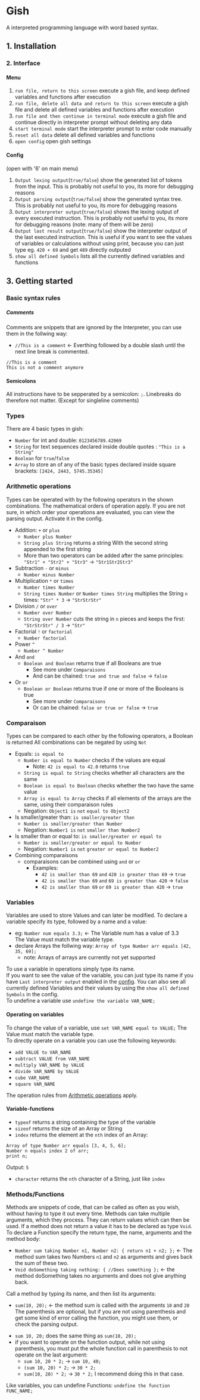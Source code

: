 # Gish
A interpreted programming language with word based syntax.

## 1. Installation


### 2. Interface
#### Menu </br>
  1. `run file, return to this screen` execute a gish file, and keep defined variables and functions after execution
  2. `run file, delete all data and return to this screen` execute a gish file and delete all defined variables and functions after execution
  3. `run file and then continue in terminal mode` execute a gish file and continue directly in interpreter prompt without deleting any data
  4. `start terminal mode` start the interpreter prompt to enter code manually
  5. `reset all data` delete all defined variables and functions
  6. `open config` open gish settings
#### Config
  (open with '6' on main menu)</br>
  1. `Output lexing output`(`true/false`) show the generated list of tokens from the input. This is probably not useful to you, its more for debugging reasons
  2. `Output parsing output`(`true/false`) show the generated syntax tree. This is probably not useful to you, its more for debugging reasons
  3. `Output interpreter output`(`true/false`) shows the lexing output of every executed instruction. This is probably not useful to you, its more for debugging reasons (note: many of them will be zero)
  4. `Output last result output`(`true/false`) show the interpreter output of the last executed instruction. This is useful if you want to see the values of variables or calculations without using print, because you can just type eg. `420 + 69` and get `489` directly outputed
  5. `show all defined Symbols` lists all the currently defined variables and functions

## 3. Getting started

### Basic syntax rules
##### Comments
Comments are snippets that are ignored by the Interpreter, you can use them in the follwing way:
  - `//This is a comment` <- Everthing followed by a double slash until the next line break is commented.
  ```
  //This is a comment
  This is not a comment anymore
  ```

#### Semicolons
All instructions have to be sepperated by a semicolon: `;`. Linebreaks do therefore not matter. (Except for singleline comments)

### Types
There are 4 basic types in gish:
 - `Number` for int and double: `0123456789.42069`
 - `String` for text sequences declared inside double quotes : `"This is a String"`
 - `Boolean` for `true`/`false`
 - `Array` to store an of any of the basic types declared inside square brackets: `[2424, 2443, 5745.35345]`

### Arithmetic operations
Types can be operated with by the following operators in the shown combinations. The mathematical orders of operation apply. If you are not sure, in which order your operations are evaluated, you can view the parsing output. Activate it in the config.
  - Addition: `+` or `plus`
    * `Number plus Number`
    * `String plus String` returns a string With the second string appended to the first string
    * More than two operators can be added after the same principles: `"Str1" + "Str2" + "Str3"` -> `"Str1Str2Str3"`
  - Subtraction `-` or `minus`
    * `Number minus Number`
  - Multiplication `*` or `times`
    * `Number times Number`
    * `String times Number` or `Number times String` multiplies the String `n` times: `"Str" * 3` -> `"StrStrStr"`
  - Division `/` or `over`
    * `Number over Number`
    * `String over Number` cuts the string in `n` pieces and keeps the first: `"StrStrStr" / 3` -> `"Str"`
  - Factorial `!` or `factorial`
    * `Number factorial`
  - Power `^`
    * `Number ^ Number`
  - And `and`
    * `Boolean and Boolean` returns true if all Booleans are true
      - See more under ``Comparaisons``
      - And can be chained: `true and true and false` -> `false`
  - Or `or`
    * `Boolean or Boolean` returns true if one or more of the Booleans is true
      - See more under ``Comparaisons``
      - Or can be chained: `false or true or false` -> `true`

### Comparaison
Types can be compared to each other by the following operators, a Boolean is returned
All combinations can be negated by using `Not`
  - Equals: `is equal to`
    * `Number is equal to Number` checks if the values are equal
      - Note: `42 is equal to 42.0` returns `true`
    * `String is equal to String` checks whether all characters are the same
    * `Boolean is equal to Boolean` checks whether the two have the same value
    * `Array is equal to Array` checks if all elements of the arrays are the same, using their comparaison rules
    * Negation: `Object1 is` `not` `equal to Object2`
  - Is smaller/greater than: `is smaller/greater than`
    * `Number is smaller/greater than Number`
    * Negation: `Number1 is` `not` `smaller than Number2`
  - Is smaller than or equal to: `is smaller/greater or equal to`
    * `Number is smaller/greater or equal to Number`
    * Negation: `Number1 is` `not` `greater or equal to Number2`
  - Combining comparaisons
    * comparaisons can be combined using `and` or `or`
      - Examples:
        * `42 is smaller than 69` `and` `420 is greater than 69` -> `true`
        * `42 is smaller than 69` `and` `69 is greater than 420` -> `false`
        * `42 is smaller than 69` `or` `69 is greater than 420` -> `true`

### Variables
Variables are used to store Values and can later be modified. To declare a variable specify its type, followed by a name and a value:
  - eg:  `Number num equals 3.3;` <- The Variable num has a value of 3.3 </br>
  The Value must match the variable type.
  - declare Arrays the follwing way: `Array of type Number arr equals [42, 35, 69];`
    * note: Arrays of arrays are currently not yet supported

To use a variable in operations simply type its name. </br>
If you want to see the value of the variable, you can just type its name if you have `Last interpreter output` enabled in the [config](#Config). You can also see all currently defined Variables and their values by using the `show all defined Symbols` in the config. </br>
To undefine a variable use `undefine the variable VAR_NAME;`

#### Operating on variables
To change the value of a variable, use `set VAR_NAME equal to VALUE;` The Value must match the variable type. </br>
To directly operate on a variable you can use the following keywords:
 - `add VALUE to VAR_NAME`
 - `subtract VALUE from VAR_NAME`
 - `multiply VAR_NAME by VALUE`
 - `divide VAR_NAME by VALUE`
 - `cube VAR_NAME`
 - `square VAR_NAME`

The operation rules from [Arithmetic operations](#Arithmetic-operations) apply.

#### Variable-functions
  * `typeof` returns a string containing the type of the variable
  * `sizeof` returns the size of an Array or String
  * `index` returns the element at the `nth` index of an Array:
  ```
  Array of type Number arr equals [3, 4, 5, 6];
  Number n equals index 2 of arr;
  print n;
  ```
  Output: `5`
  * `character` returns the `nth` character of a String, just like `index`

### Methods/Functions
Methods are snippets of code, that can be called as often as you wish, without having to type it out every time. Methods can take multiple arguments, which they process. They can return values which can then be used. If a method does not return a value it has to be declared as type `Void`.
To declare a Function specify the return type, the name, arguments and the method body:
  - `Number sum taking Number n1, Number n2: { return n1 + n2; };` <- The method sum takes two Numbers `n1` and `n2` as arguments and gives back the sum of these two.
  - `Void doSomething taking nothing: { //Does something };` <- the method doSomething takes no arguments and does not give anything back.

Call a method by typing its name, and then list its arguments:
  - `sum(10, 20);` <- the method sum is called with the arguments `10` and `20` </br> The parenthesis are optional, but if you are not using parenthesis and get some kind of error calling the function, you might use them, or check the parsing output.
   * `sum 10, 20;` does the same thing as `sum(10, 20);`
   * if you want to operate on the function output, while not using parenthesis, you must put the whole function call in parenthesis to not operate on the last argument:
     - `sum 10, 20 * 2;` -> `sum 10, 40;`
     - `(sum 10, 20) * 2;` -> `30 * 2;`
     - `sum(10, 20) * 2;` -> `30 * 2;` I recommend doing this in that case.

Like variables, you can undefine Functions: `undefine the function FUNC_NAME;`
